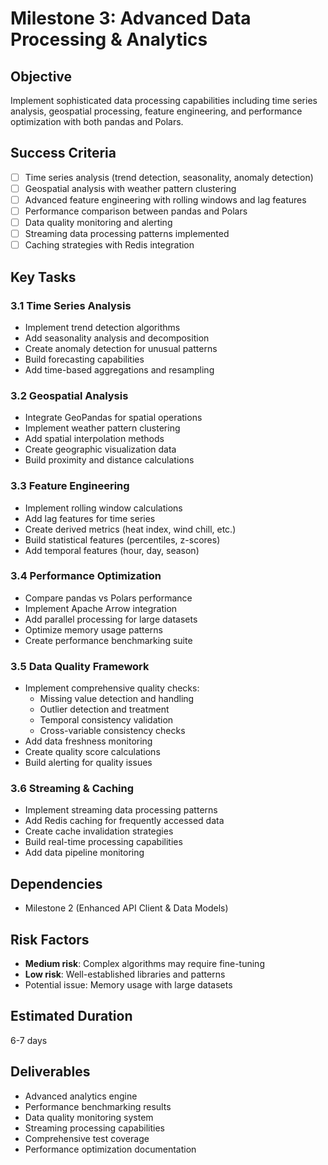 # Milestone 3: Advanced Data Processing & Analytics

## Objective
Implement sophisticated data processing capabilities including time series analysis, geospatial processing, feature engineering, and performance optimization with both pandas and Polars.

## Success Criteria
- [ ] Time series analysis (trend detection, seasonality, anomaly detection)
- [ ] Geospatial analysis with weather pattern clustering
- [ ] Advanced feature engineering with rolling windows and lag features
- [ ] Performance comparison between pandas and Polars
- [ ] Data quality monitoring and alerting
- [ ] Streaming data processing patterns implemented
- [ ] Caching strategies with Redis integration

## Key Tasks

### 3.1 Time Series Analysis
- Implement trend detection algorithms
- Add seasonality analysis and decomposition
- Create anomaly detection for unusual patterns
- Build forecasting capabilities
- Add time-based aggregations and resampling

### 3.2 Geospatial Analysis  
- Integrate GeoPandas for spatial operations
- Implement weather pattern clustering
- Add spatial interpolation methods
- Create geographic visualization data
- Build proximity and distance calculations

### 3.3 Feature Engineering
- Implement rolling window calculations
- Add lag features for time series
- Create derived metrics (heat index, wind chill, etc.)
- Build statistical features (percentiles, z-scores)
- Add temporal features (hour, day, season)

### 3.4 Performance Optimization
- Compare pandas vs Polars performance
- Implement Apache Arrow integration
- Add parallel processing for large datasets  
- Optimize memory usage patterns
- Create performance benchmarking suite

### 3.5 Data Quality Framework
- Implement comprehensive quality checks:
  - Missing value detection and handling
  - Outlier detection and treatment  
  - Temporal consistency validation
  - Cross-variable consistency checks
- Add data freshness monitoring
- Create quality score calculations
- Build alerting for quality issues

### 3.6 Streaming & Caching
- Implement streaming data processing patterns
- Add Redis caching for frequently accessed data
- Create cache invalidation strategies
- Build real-time processing capabilities
- Add data pipeline monitoring

## Dependencies
- Milestone 2 (Enhanced API Client & Data Models)

## Risk Factors
- **Medium risk**: Complex algorithms may require fine-tuning
- **Low risk**: Well-established libraries and patterns
- Potential issue: Memory usage with large datasets

## Estimated Duration
6-7 days

## Deliverables
- Advanced analytics engine
- Performance benchmarking results
- Data quality monitoring system
- Streaming processing capabilities
- Comprehensive test coverage
- Performance optimization documentation

